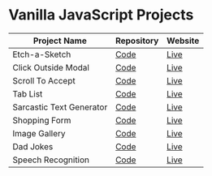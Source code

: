 # Vanilla JavaScript Projects

| Project Name | Repository | Website
| --- | --- | ---
| Etch-a-Sketch | [Code](https://github.com/abhay-vats/javascript-etch-a-sketch) | [Live](https://abhay-vats.github.io/js-etch-a-sketch)
| Click Outside Modal | [Code](https://github.com/abhay-vats/javascript-click-outside-modal) | [Live](https://abhay-vats.github.io/js-click-outside-modal)
| Scroll To Accept | [Code](https://github.com/abhay-vats/javascript-scroll-to-accept) | [Live](https://abhay-vats.github.io/js-scroll-to-accept)
| Tab List | [Code](https://github.com/abhay-vats/javascript-tab-list) | [Live](https://abhay-vats.github.io/js-tab-list)
| Sarcastic Text Generator | [Code](https://github.com/abhay-vats/js-sarcastic-text) | [Live](https://abhay-vats.github.io/js-sarcastic-text)
| Shopping Form | [Code](https://github.com/abhay-vats/js-shopping-form) | [Live](https://abhay-vats.github.io/js-shopping-form)
| Image Gallery | [Code](https://github.com/abhay-vats/js-gallery) | [Live](https://abhay-vats.github.io/js-gallery)
| Dad Jokes | [Code](https://github.com/abhay-vats/js-dad-jokes) | [Live](https://abhay-vats.github.io/js-dad-jokes)
| Speech Recognition | [Code](https://github.com/abhay-vats/js-speech-recognition) | [Live](http://js-speech-recognition.vercel.app)
